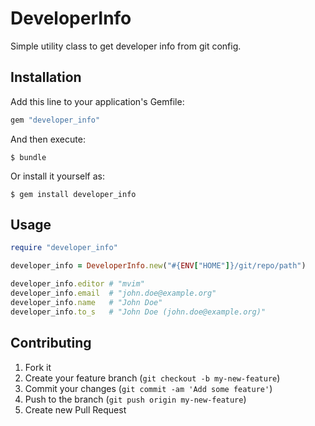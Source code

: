 # DeveloperInfo

Simple utility class to get developer info from git config.

## Installation

Add this line to your application's Gemfile:

``` ruby
gem "developer_info"
```

And then execute:

    $ bundle

Or install it yourself as:

    $ gem install developer_info

## Usage

``` ruby
require "developer_info"

developer_info = DeveloperInfo.new("#{ENV["HOME"]}/git/repo/path")

developer_info.editor # "mvim"
developer_info.email  # "john.doe@example.org"
developer_info.name   # "John Doe"
developer_info.to_s   # "John Doe (john.doe@example.org)"
```

## Contributing

1. Fork it
2. Create your feature branch (`git checkout -b my-new-feature`)
3. Commit your changes (`git commit -am 'Add some feature'`)
4. Push to the branch (`git push origin my-new-feature`)
5. Create new Pull Request
